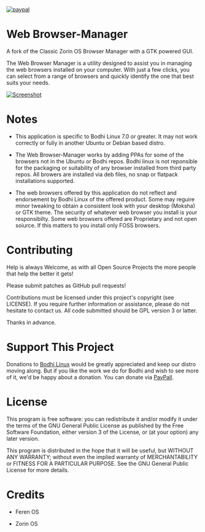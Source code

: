 [![paypal](https://www.paypalobjects.com/en_US/i/btn/btn_donate_SM.gif)](https://www.paypal.com/paypalme/rbtylee)

# Web Browser-Manager

A fork of the Classic Zorin OS Browser Manager with a GTK powered GUI.

The Web Browser Manager is a utility designed to assist you in managing the web browsers installed on your computer. With just a few clicks, you can select from a range of browsers and quickly identify the one that best suits your needs.

[![Screenshot](https://github.com/ryenigma/web-browser-manager/blob/main/Screenshot/wbm.png)](https://github.com/ryenigma/web-browser-manager/blob/main/Screenshot/wbm.png)

# Notes

* This application is specific to Bodhi Linux 7.0 or greater. It may not work correctly or fully in another Ubuntu or Debian based distro.

* The Web Browser-Manager works by adding PPAs for some of the browsers not in the Ubuntu or Bodhi repos. Bodhi linux is not reponsible for the packaging or suitability of any browser installed from third party repos. All browers are installed via deb files, no snap or flatpack installations supported.

* The web browsers offered by this application do not reflect and endorsement by Bodhi Linux of the offered product. Some may reguire minor tweaking to obtain a consistent look with your desktop (Moksha) or GTK theme. The security of whatever web browser you install is your responsibilty. Some web browsers offered are Proprietary and not open soiurce. If this matters to you install only FOSS browsers.

# Contributing

Help is always Welcome, as with all Open Source Projects the more people that help the better it gets!

Please submit patches as GitHub pull requests!

Contributions must be licensed under this project's copyright (see LICENSE). If you require further information or assistance, please do not hesitate to contact us. All code submitted should be GPL version 3 or latter.

Thanks in advance.

# Support This Project

Donations to [Bodhi Linux](https://www.bodhilinux.com/donate/) would be greatly appreciated and keep our distro moving along. But if you like the work we do for Bodhi and wish to see more of it, we'd be happy about a donation. You can donate via [PayPall](https://www.paypal.com/paypalme/rbtylee).

# License

This program is free software: you can redistribute it and/or modify it under the terms of the GNU General Public License as published by the Free Software Foundation, either version 3 of the License, or (at your option) any later version.

This program is distributed in the hope that it will be useful, but WITHOUT ANY WARRANTY; without even the implied warranty of MERCHANTABILITY or FITNESS FOR A PARTICULAR PURPOSE. See the GNU General Public License for more details.

# Credits

* Feren OS

* Zorin OS
